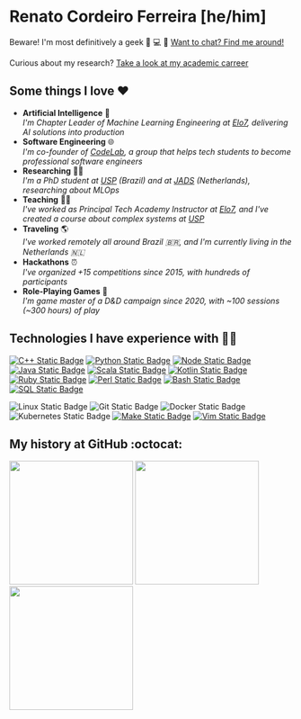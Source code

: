 # Renato Cordeiro Ferreira [he/him]

Beware! I'm most definitively a geek 🚀 💻 🖖 [Want to chat? Find me around!](https://linktr.ee/renatocf)

Curious about my research? [Take a look at my academic carreer](https://renatocf.xyz/lattes) 

## Some things I love ❤️

- **Artificial Intelligence** 🤖 <br> _I'm Chapter Leader of Machine Learning Engineering at [Elo7][elo7], delivering AI solutions into production_
- **Software Engineering** 🌐 <br> _I'm co-founder of [CodeLab][codelab], a group that helps tech students to become professional software engineers_
- **Researching** 🧑‍🎓 <br> _I'm a PhD student at [USP][usp] (Brazil) and at [JADS][jads] (Netherlands), researching about MLOps_
- **Teaching** 👨‍🏫 <br> _I've worked as Principal Tech Academy Instructor at [Elo7][elo7], and I've created a course about complex systems at [USP][usp]_
- **Traveling** 🌎 <br> _I've worked remotely all around Brazil 🇧🇷, and I'm currently living in the Netherlands 🇳🇱_
- **Hackathons** ⏰ <br> _I've organized +15 competitions since 2015, with hundreds of participants_
- **Role-Playing Games** 🐲 <br> _I'm game master of a D&D campaign since 2020, with ~100 sessions  (~300 hours) of play_

## Technologies I have experience with 👨‍💻

[![C++ Static Badge](https://img.shields.io/badge/C%2B%2B-dodgerblue?style=for-the-badge&logo=c%2B%2B)](https://github.com/renatocf/probability)
[![Python Static Badge](https://img.shields.io/badge/Python-darkgreen?style=for-the-badge&logo=python&logoColor=white)](https://github.com/renatocf/intelligent-systems-project)
[![Node Static Badge](https://img.shields.io/badge/node-darkolivegreen?style=for-the-badge&logo=JavaScript&logoColor=white)](https://gitlab.com/uspcodelab/courses/MAC0475-2020/hacknizer/auth-api)
[![Java Static Badge](https://img.shields.io/badge/Java-orangered?style=for-the-badge&logo=coffeescript&logoColor=white)](https://github.com/renatocf/MAC0242-PROJECT)
[![Scala Static Badge](https://img.shields.io/badge/Scala-indianred?style=for-the-badge&logo=scala&logoColor=white)](https://gitlab.com/renatocf/exploring-mars)
[![Kotlin Static Badge](https://img.shields.io/badge/Kotlin-blueviolet?style=for-the-badge&logo=kotlin&logoColor=white)](https://github.com/galaxy-raiders/galaxy-raiders-api)
[![Ruby Static Badge](https://img.shields.io/badge/ruby-darkred?style=for-the-badge&logo=ruby&logoColor=white)](https://github.com/acessoajustica/acessoajustica)
[![Perl Static Badge](https://img.shields.io/badge/Perl-darkcyan?style=for-the-badge&logo=perl&logoColor=white)](https://github.com/renatocf/colorgrind)
[![Bash Static Badge](https://img.shields.io/badge/bash-seagreen?style=for-the-badge&logo=gnometerminal&logoColor=white)](https://github.com/renatocf/sorghum)
[![SQL Static Badge](https://img.shields.io/badge/SQL-mediumblue?style=for-the-badge&logo=postgresql&logoColor=white)](https://gitlab.com/renatocf/MAC0350-PROJECT)

![Linux Static Badge](https://img.shields.io/badge/linux-black?style=for-the-badge&logo=archlinux&logoColor=white)
![Git Static Badge](https://img.shields.io/badge/git-darkorange?style=for-the-badge&logo=git&logoColor=white)
![Docker Static Badge](https://img.shields.io/badge/docker-dodgerblue?style=for-the-badge&logo=docker&logoColor=white)
![Kubernetes Static Badge](https://img.shields.io/badge/kubernetes-royalblue?style=for-the-badge&logo=kubernetes&logoColor=white)
[![Make Static Badge](https://img.shields.io/badge/Make-gray?style=for-the-badge&logo=gnu&logoColor=white)](https://github.com/umake/make)
[![Vim Static Badge](https://img.shields.io/badge/vim-darkslategray?style=for-the-badge&logo=vim&logoColor=white)](https://github.com/renatocf/dotfiles)

## My history at GitHub :octocat:

<div align="left">
  <img height=220 src="https://streak-stats.demolab.com/?user=renatocf&date_format=Y.m.d&card_width=710" />
  <img height=220 src="https://renatocf-github-readme-stats.vercel.app/api?username=renatocf&custom_title=General%20GitHub%20Stats%20📈&show_icons=true&include_all_commits=true&show=reviews&card_width=350" />
  <img height=220 src="https://renatocf-github-readme-stats.vercel.app/api/top-langs/?username=renatocf&custom_title=Most%20Used%20Languages%20🧑‍💻&layout=compact&size_weight=0.5&count_weight=1&langs_count=10&card_width=350" />
</div>

<!--
**renatocf/renatocf** is a ✨ _special_ ✨ repository because its `README.md` (this file) appears on your GitHub profile.

<br/>

Here are some ideas to get you started:

- 🔭 I’m currently working on ...
- 🌱 I’m currently learning ...
- 👯 I’m looking to collaborate on ...
- 🤔 I’m looking for help with ...
- 💬 Ask me about ...
- 📫 How to reach me: ...
- 😄 Pronouns: ...
- ⚡ Fun fact: ...
-->

[elo7]: https://www.elo7.com.br/sobre
[usp]: https://usp.br
[jads]: https://jads.nl
[codelab]: https://github.com/uspcodelab
